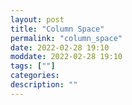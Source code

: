 ```yaml
---
layout: post
title: "Column Space"
permalink: "column_space"
date: 2022-02-28 19:10
moddate: 2022-02-28 19:10
tags: [""]
categories:
description: ""
---
```



